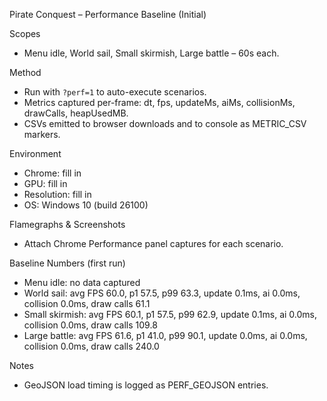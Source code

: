 Pirate Conquest – Performance Baseline (Initial)

Scopes
- Menu idle, World sail, Small skirmish, Large battle – 60s each.

Method
- Run with `?perf=1` to auto-execute scenarios.
- Metrics captured per-frame: dt, fps, updateMs, aiMs, collisionMs, drawCalls, heapUsedMB.
- CSVs emitted to browser downloads and to console as METRIC_CSV markers.

Environment
- Chrome: fill in
- GPU: fill in
- Resolution: fill in
- OS: Windows 10 (build 26100)

Flamegraphs & Screenshots
- Attach Chrome Performance panel captures for each scenario.

Baseline Numbers (first run)
- Menu idle: no data captured
- World sail: avg FPS 60.0, p1 57.5, p99 63.3, update 0.1ms, ai 0.0ms, collision 0.0ms, draw calls 61.1
- Small skirmish: avg FPS 60.1, p1 57.5, p99 62.9, update 0.1ms, ai 0.0ms, collision 0.0ms, draw calls 109.8
- Large battle: avg FPS 61.6, p1 41.0, p99 90.1, update 0.0ms, ai 0.0ms, collision 0.0ms, draw calls 240.0

Notes
- GeoJSON load timing is logged as PERF_GEOJSON entries.


